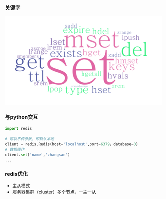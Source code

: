 ### 关键字
![redis](/Note/redis/res/redis.png)



### 与python交互

```python
import redis

# 可以不传参数，即默认本地
client = redis.Redis(host='localhost',port=6379，database=0)
# 数据操作
client.set('name','zhangsan')
...
```



### redis优化

- 主从模式
- 服务器集群（cluster）多个节点，一主一从

